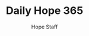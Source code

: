 ---
image: /assets/img/daily-hope-default-artwork.png
title: Daily Hope 365
number: 365
categories:
  - Daily Hope
author: Hope Staff
notes: Daily Hope 365
embed: >-
  <iframe style="border-radius:12px" src="https://open.spotify.com/embed/episode/7G7WcD5jXiY5sbInNllQf5?utm_source=generator" width="100%" height="352" frameBorder="0" allowfullscreen="" allow="autoplay; clipboard-write; encrypted-media; fullscreen; picture-in-picture" loading="lazy"></iframe>
---